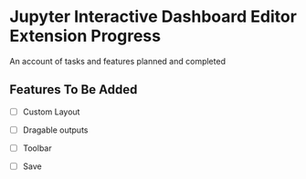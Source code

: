 # Jupyter Interactive Dashboard Editor Extension Progress
An account of tasks and features planned and completed

## Features To Be Added
- [ ] Custom Layout
- [ ] Dragable outputs
- [ ] Toolbar
- [ ] Save

